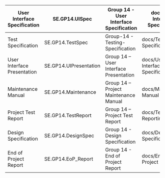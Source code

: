 |     User   Interface Specification    |     SE.GP14.UISpec            |     Group 14 -   User Interface Specification    |     docs/User   Interface Specification    |
|---------------------------------------|-------------------------------|--------------------------------------------------|--------------------------------------------|
|     Test   Specification              |     SE.GP14.TestSpec          |     Group-14 -   Testing-Specification           |     docs/Testing   Specification           |
|     User   Interface Presentation     |     SE.GP14.UIPresentation    |     Group 14 –   User Interface Presentation     |     docs/User   Interface Specification    |
|     Maintenance   Manual              |     SE.GP14.Maintenance       |     Group 14 –   Project Maintenance Manual      |     docs/Maintenance   Manual              |
|     Project Test   Report             |     SE.GP14.TestReport        |     Group 14 –   Project Test Report             |     docs/Test   Reporting                  |
|     Design Specification              |     SE.GP14.DesignSpec        |     Group 14 -   Design Specification            |     docs/Design   Specification            |
|     End of Project Report             |     SE.GP14.EoP_Report        |     Group 14 -   End of Project Report           |     docs/End of Project Report             |